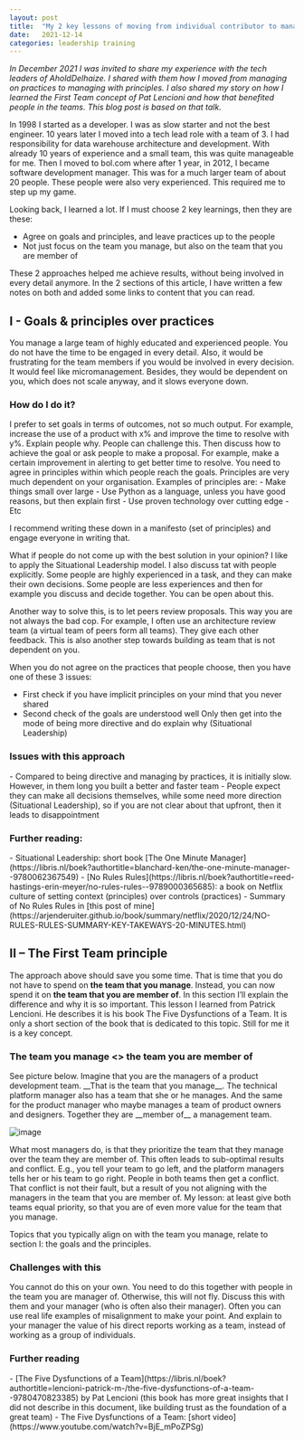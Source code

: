 ```yaml
---
layout: post
title:  "My 2 key lessons of moving from individual contributor to manager"
date:   2021-12-14
categories: leadership training
---
```


_In December 2021 I was invited to share my experience with the tech leaders of AholdDelhaize.
I shared with them how I moved from managing on practices to managing with principles. 
I also shared my story on how I learned the First Team concept of Pat Lencioni and how that benefited people in the teams.
This blog post is based on that talk._


In 1998 I started as a developer. I was as slow starter and not the best engineer.  10 years later I moved into a tech lead role with a team of 3. I had responsibility for data warehouse architecture and development. With already 10 years of experience and a small team, this was quite manageable for me. Then I moved to bol.com where after 1 year, in 2012, I became software development manager. This was for a much larger team of about 20 people. These people were also very experienced. This required me to step up my game.  

Looking back, I learned a lot. If I must choose 2 key learnings, then they are these: 
- Agree on goals and principles, and leave practices up to the people 
- Not just focus on the team you manage, but also on the team that you are member of 

These 2 approaches helped me achieve results, without being involved in every detail anymore. 
In the 2 sections of this article, I have written a few notes on both and added some links to content that you can read. 

<h2>I - Goals & principles over practices</h2>

You manage a large team of highly educated and experienced people. You do not have the time to be engaged in every detail. Also, it would be frustrating for the team members if you would be involved in every decision. It would feel like micromanagement. Besides, they would be dependent on you, which does not scale anyway, and it slows everyone down. 

<h3>How do I do it?</h3>
I prefer to set goals in terms of outcomes, not so much output. For example, increase the use of a product with x% and improve the time to resolve with y%. Explain people why. People can challenge this. 
Then discuss how to achieve the goal or ask people to make a proposal. For example, make a certain improvement in alerting to get better time to resolve.  
You need to agree in principles within which people reach the goals. Principles are very much dependent on your organisation. Examples of principles are: 
- Make things small over large 
- Use Python as a language, unless you have good reasons, but then explain first 
- Use proven technology over cutting edge 
- Etc 

I recommend writing these down in a manifesto (set of principles) and engage everyone in writing that. 

What if people do not come up with the best solution in your opinion? 
I like to apply the Situational Leadership model. I also discuss tat with people explicitly. Some people are highly experienced in a task, and they can make their own decisions. Some people are less experiences and then for example you discuss and decide together. You can be open about this. 

Another way to solve this, is to let peers review proposals. This way you are not always the bad cop. For example, I often use an architecture review team (a virtual team of peers form all teams). They give each other feedback. This is also another step towards building as team that is not dependent on you. 

When you do not agree on the practices that people choose, then you have one of these 3 issues: 
- First check if you have implicit principles on your mind that you never shared 
- Second check of the goals are understood well 
Only then get into the mode of being more directive and do explain why (Situational Leadership) 

<h3>Issues with this approach</h3>
- Compared to being directive and managing by practices, it is initially slow. However, in them long you built a better and faster team 
- People expect they can make all decisions themselves, while some need more direction (Situational Leadership), so if you are not clear about that upfront, then it leads to disappointment 

<h3>Further reading:</h3>
- Situational Leadership: short book [The One Minute Manager](https://libris.nl/boek?authortitle=blanchard-ken/the-one-minute-manager--9780062367549)
- [No Rules Rules](https://libris.nl/boek?authortitle=reed-hastings-erin-meyer/no-rules-rules--9789000365685): a book on Netflix culture of setting context (principles) over controls (practices) 
- Summary of No Rules Rules in [this post of mine](https://arjenderuiter.github.io/book/summary/netflix/2020/12/24/NO-RULES-RULES-SUMMARY-KEY-TAKEWAYS-20-MINUTES.html)


<h2>II – The First Team principle</h2>

The approach above should save you some time. That is time that you do not have to spend on __the team that you manage__. Instead, you can now spend it on __the team that you are member of__. In this section I’ll explain the difference and why it is so important. 
This lesson I learned from Patrick Lencioni. He describes it is his book The Five Dysfunctions of a Team. It is only a short section of the book that is dedicated to this topic. Still for me it is a key concept. 

<h3>The team you manage <> the team you are member of</h3>
See picture below. Imagine that you are the managers of a product development team. __That is the team that you manage__. 
The technical platform manager also has a team that she or he manages.  And the same for the product manager who maybe manages a team of product owners and designers. Together they are __member of__ a management team.  

![image](https://user-images.githubusercontent.com/5676977/157892767-0d30f93a-a1e7-41ab-b26f-62041a29a7b0.png)
 
What most managers do, is that they prioritize the team that they manage over the team they are member of. This often leads to sub-optimal results and conflict. E.g., you tell your team to go left, and the platform managers tells her or his team to go right. People in both teams then get a conflict. That conflict is not their fault, but a result of you not aligning with the managers in the team that you are member of. My lesson: at least give both teams equal priority, so that you are of even more value for the team that you manage. 

Topics that you typically align on with the team you manage, relate to section I: the goals and the principles. 

<h3>Challenges with this</h3>
You cannot do this on your own. You need to do this together with people in the team you are manager of. Otherwise, this will not fly. Discuss this with them and your manager (who is often also their manager). Often you can use real life examples of misalignment to make your point. And explain to your manager the value of his direct reports working as a team, instead of working as a group of individuals. 

<h3>Further reading</h3>
- [The Five Dysfunctions of a Team](https://libris.nl/boek?authortitle=lencioni-patrick-m-/the-five-dysfunctions-of-a-team--9780470823385) by Pat Lencioni (this book has more great insights that I did not describe in this document, like building trust as the foundation of a great team) 
- The Five Dysfunctions of a Team: [short video](https://www.youtube.com/watch?v=BjE_mPoZPSg)
